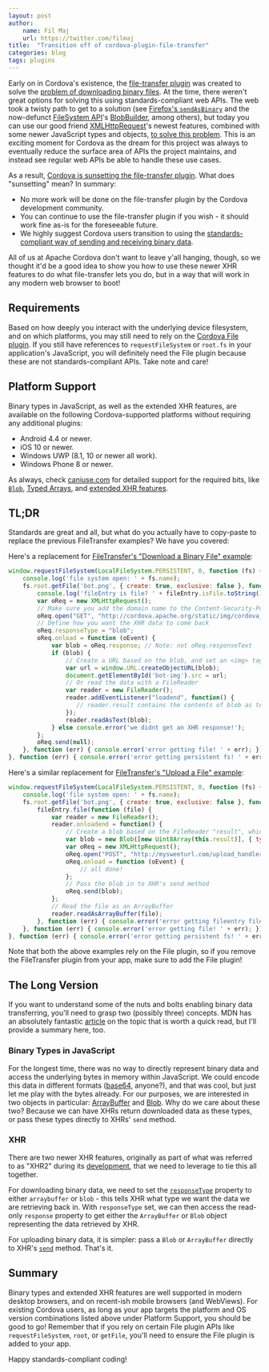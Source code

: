 ```yaml
---
layout: post
author:
    name: Fil Maj
    url: https://twitter.com/filmaj
title:  "Transition off of cordova-plugin-file-transfer"
categories: blog
tags: plugins
---
```


Early on in Cordova's existence, the [file-transfer plugin](https://github.com/apache/cordova-plugin-file-transfer)
was created to solve the [problem of downloading binary files](https://issues.apache.org/jira/browse/CB-22).
At the time, there weren't great options for solving this using standards-compliant
web APIs. The web took a twisty path to get to a solution (see
[Firefox's `sendAsBinary`](https://developer.mozilla.org/en-US/docs/Web/API/XMLHttpRequest/sendAsBinary)
and the now-defunct [FileSystem API](https://dev.w3.org/2009/dap/file-system/file-dir-sys.html)'s
[BlobBuilder](https://developer.mozilla.org/en-US/docs/Web/API/BlobBuilder),
among others), but today you can use our good friend [XMLHttpRequest](https://developer.mozilla.org/en-US/docs/Web/API/XMLHttpRequest)'s
newest features, combined with some newer JavaScript types and objects,
[to solve this problem](https://developer.mozilla.org/en-US/docs/Web/API/XMLHttpRequest/Sending_and_Receiving_Binary_Data).
This is an exciting moment for Cordova as the dream for this project was always
to eventually reduce the surface area of APIs the project maintains, and instead
see regular web APIs be able to handle these use cases.

As a result,
[Cordova is sunsetting the file-transfer plugin](https://issues.apache.org/jira/browse/CB-13052).
What does "sunsetting" mean? In summary:

* No more work will be done on the file-transfer plugin by the Cordova development
  community.
* You can continue to use the file-transfer plugin if you wish - it should work
  fine as-is for the foreseeable future.
* We highly suggest Cordova users transition to using the
  [standards-compliant way of sending and receiving binary data](https://developer.mozilla.org/en-US/docs/Web/API/XMLHttpRequest/Sending_and_Receiving_Binary_Data).

All of us at Apache Cordova don't want to leave y'all hanging, though, so we
thought it'd be a good idea to show you how to use these newer XHR features to do
what file-transfer lets you do, but in a way that will work in any modern web
browser to boot!

## Requirements

Based on how deeply you interact with the underlying device filesystem, and on
which platforms, you may still need to rely on the
[Cordova File plugin](https://github.com/apache/cordova-plugin-file). If you
still have references to `requestFileSystem` or `root.fs` in your application's
JavaScript, you will definitely need the File plugin because these are not
standards-compliant APIs. Take note and care!

## Platform Support

Binary types in JavaScript, as well as the extended XHR features, are available
on the following Cordova-supported platforms without requiring any additional
plugins:

* Android 4.4 or newer.
* iOS 10 or newer.
* Windows UWP (8.1, 10 or newer all work).
* Windows Phone 8 or newer.

As always, check [caniuse.com](https://caniuse.com) for detailed support for the
required bits, like [`Blob`](http://caniuse.com/#feat=blobbuilder),
[Typed Arrays](http://caniuse.com/#feat=typedarrays), and
[extended XHR features](http://caniuse.com/#feat=xhr2).

## TL;DR

Standards are great and all, but what do you actually have to copy-paste to replace
the previous FileTransfer examples? We have you covered:

Here's a replacement for
[FileTransfer's "Download a Binary File" example](https://cordova.apache.org/docs/en/latest/reference/cordova-plugin-file-transfer/index.html#download-a-binary-file-to-the-application-cache):

```js
window.requestFileSystem(LocalFileSystem.PERSISTENT, 0, function (fs) {
    console.log('file system open: ' + fs.name);
    fs.root.getFile('bot.png', { create: true, exclusive: false }, function (fileEntry) {
        console.log('fileEntry is file? ' + fileEntry.isFile.toString());
        var oReq = new XMLHttpRequest();
        // Make sure you add the domain name to the Content-Security-Policy <meta> element.
        oReq.open("GET", "http://cordova.apache.org/static/img/cordova_bot.png", true);
        // Define how you want the XHR data to come back
        oReq.responseType = "blob";
        oReq.onload = function (oEvent) {
            var blob = oReq.response; // Note: not oReq.responseText
            if (blob) {
                // Create a URL based on the blob, and set an <img> tag's src to it.
                var url = window.URL.createObjectURL(blob);
                document.getElementById('bot-img').src = url;
                // Or read the data with a FileReader
                var reader = new FileReader();
                reader.addEventListener("loadend", function() {
                   // reader.result contains the contents of blob as text
                });
                reader.readAsText(blob);
            } else console.error('we didnt get an XHR response!');
        };
        oReq.send(null);
    }, function (err) { console.error('error getting file! ' + err); });
}, function (err) { console.error('error getting persistent fs! ' + err); });
```

Here's a similar replacement for
[FileTransfer's "Upload a File" example](https://cordova.apache.org/docs/en/latest/reference/cordova-plugin-file-transfer/index.html#uploadFile):

```js
window.requestFileSystem(LocalFileSystem.PERSISTENT, 0, function (fs) {
    console.log('file system open: ' + fs.name);
    fs.root.getFile('bot.png', { create: true, exclusive: false }, function (fileEntry) {
        fileEntry.file(function (file) {
            var reader = new FileReader();
            reader.onloadend = function() {
                // Create a blob based on the FileReader "result", which we asked to be retrieved as an ArrayBuffer
                var blob = new Blob([new Uint8Array(this.result)], { type: "image/png" });
                var oReq = new XMLHttpRequest();
                oReq.open("POST", "http://mysweeturl.com/upload_handler", true);
                oReq.onload = function (oEvent) {
                    // all done!
                };
                // Pass the blob in to XHR's send method
                oReq.send(blob);
            };
            // Read the file as an ArrayBuffer
            reader.readAsArrayBuffer(file);
        }, function (err) { console.error('error getting fileentry file!' + err); });
    }, function (err) { console.error('error getting file! ' + err); });
}, function (err) { console.error('error getting persistent fs! ' + err); });
```

Note that both the above examples rely on the File plugin, so if you remove the
FileTransfer plugin from your app, make sure to add the File plugin!

## The Long Version

If you want to understand some of the nuts and bolts enabling binary data transferring,
you'll need to grasp two (possibly three) concepts. MDN has an absolutely fantastic
[article](https://developer.mozilla.org/en-US/docs/Web/API/XMLHttpRequest/Sending_and_Receiving_Binary_Data)
on the topic that is worth a quick read, but I'll provide a summary here, too.

### Binary Types in JavaScript

For the longest time, there was no way to directly represent binary data and
access the underlying bytes in memory within JavaScript. We could encode this data
in different formats ([base64](https://developer.mozilla.org/en-US/docs/Web/API/WindowBase64/Base64_encoding_and_decoding),
anyone?), and that was cool, but just let me play with the bytes already. For
our purposes, we are interested in two objects in particular:
[ArrayBuffer](https://developer.mozilla.org/en-US/docs/Web/JavaScript/Typed_arrays)
and [Blob](https://developer.mozilla.org/en-US/docs/Web/API/Blob).
Why do we care about these two? Because we can have XHRs return downloaded data
as these types, or pass these types directly to XHRs' `send` method.

### XHR

There are two newer XHR features, originally as part of what was referred to as
"XHR2" during its [development](https://www.w3.org/TR/XMLHttpRequest2/), that we
need to leverage to tie this all together.

For downloading binary data, we need to set the
[`responseType`](https://developer.mozilla.org/en-US/docs/Web/API/XMLHttpRequest/responseType)
property to either `arraybuffer` or `blob` - this tells XHR what type we want
the data we are retrieving back in. With `responseType` set, we can then access
the read-only `response` property to get either the `ArrayBuffer` or `Blob`
object representing the data retrieved by XHR.

For uploading binary data, it is simpler: pass a `Blob` or `ArrayBuffer` directly
to XHR's [`send`](https://developer.mozilla.org/en-US/docs/Web/API/XMLHttpRequest/Sending_and_Receiving_Binary_Data#Sending_binary_data)
method. That's it.

## Summary

Binary types and extended XHR features are well supported in modern desktop
browsers, and on recent-ish mobile browsers (and WebViews). For existing Cordova
users, as long as your app targets the platform and OS version combinations listed
above under Platform Support, you should be good to go! Remember that if you rely
on certain File plugin APIs like `requestFileSystem`, `root`, or `getFile`,
you'll need to ensure the File plugin is added to your app.

Happy standards-compliant coding!
